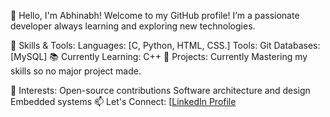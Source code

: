 👋 Hello, I'm Abhinabh!
Welcome to my GitHub profile!
I’m a passionate developer always learning and exploring new technologies.

🔧 Skills & Tools:
Languages: [C, Python, HTML, CSS.]
Tools: Git
Databases: [MySQL]
📚 Currently Learning: C++
🚀 Projects:
Currently Mastering my skills so no major project made.

🌱 Interests:
Open-source contributions
Software architecture and design
Embedded systems
📫 Let's Connect:
[[LinkedIn Profile](https://www.linkedin.com/in/abhinabh-raj-das-33b69b31a/)

<!---
AbhinabhRajDas/AbhinabhRajDas is a ✨ special ✨ repository because its `README.md` (this file) appears on your GitHub profile.
You can click the Preview link to take a look at your changes.
--->
